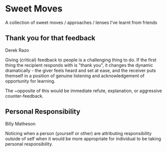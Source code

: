 # Sweet Moves

A collection of sweet moves / approaches / lenses I've learnt from friends


## Thank you for that feedback

Derek Razo

Giving (critical) feedback to people is a challenging thing to do.
If the first thing the recipient responds with is "thank you", it changes the dynamic dramatically - the giver feels heard and set at ease, and the receiver puts themself in a position of genuine listening and acknowledgement of opportunity for learning.

The ~opposite of this would be immediate refute, explanation, or aggressive counter-feedback.


## Personal Responsibility

Billy Matheson

Noticing when a person (yourself or other) are attributing responsibility outside of self when it would be more appropriate for individual to be taking personal responsibility.


